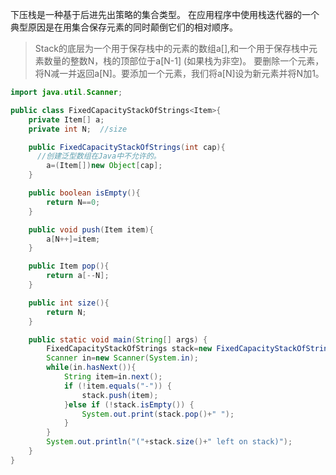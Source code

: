 下压栈是一种基于后进先出策略的集合类型。
在应用程序中使用栈迭代器的一个典型原因是在用集合保存元素的同时颠倒它们的相对顺序。

>Stack的底层为一个用于保存栈中的元素的数组a[],和一个用于保存栈中元素数量的整数N，栈的顶部位于a[N-1] (如果栈为非空)。
>要删除一个元素，将N减一并返回a[N]。要添加一个元素，我们将a[N]设为新元素并将N加1。

```java
import java.util.Scanner;

public class FixedCapacityStackOfStrings<Item>{
	private Item[] a;
	private int N;	//size

	public FixedCapacityStackOfStrings(int cap){
	  //创建泛型数组在Java中不允许的。
		a=(Item[])new Object[cap];
	}

	public boolean isEmpty(){
		return N==0;
	}

	public void push(Item item){
		a[N++]=item;
	}

	public Item pop(){
		return a[--N];
	}

	public int size(){
		return N;
	}

	public static void main(String[] args) {
		FixedCapacityStackOfStrings stack=new FixedCapacityStackOfStrings(100);
		Scanner in=new Scanner(System.in);
		while(in.hasNext()){
			String item=in.next();
			if (!item.equals("-")) {
				stack.push(item);
			}else if (!stack.isEmpty()) {
				System.out.print(stack.pop()+" ");
			}
		}
		System.out.println("("+stack.size()+" left on stack)");
	}
}
```



```java

```
